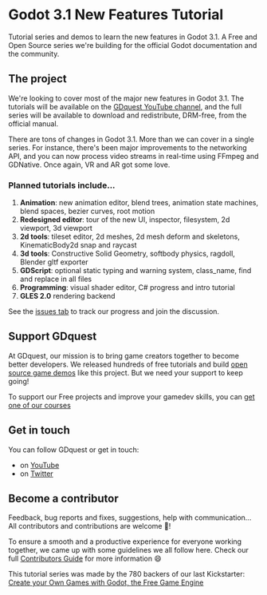 # Godot 3.1 New Features Tutorial

Tutorial series and demos to learn the new features in Godot 3.1. A Free and Open Source series we're building for the official Godot documentation and the community.

## The project

We're looking to cover most of the major new features in Godot 3.1. The tutorials will be available on the [GDquest YouTube channel](http://youtube.com/c/gdquest), and the full series will be available to download and redistribute, DRM-free, from the official manual.

There are tons of changes in Godot 3.1. More than we can cover in a single series. For instance, there's been major improvements to the networking API, and you can now process video streams in real-time using FFmpeg and GDNative. Once again, VR and AR got some love.

### Planned tutorials include...

1. **Animation**: new animation editor, blend trees, animation state machines, blend spaces, bezier curves, root motion
1. **Redesigned editor**: tour of the new UI, inspector, filesystem, 2d viewport, 3d viewport
1. **2d tools**: tileset editor, 2d meshes, 2d mesh deform and skeletons, KinematicBody2d snap and raycast
1. **3d tools**: Constructive Solid Geometry, softbody physics, ragdoll, Blender gltf exporter
1. **GDScript**: optional static typing and warning system, class_name, find and replace in all files
1. **Programming**: visual shader editor, C# progress and intro tutorial
1. **GLES 2.0** rendering backend

See the [issues tab](issues) to track our progress and join the discussion.

## Support GDquest

At GDquest, our mission is to bring game creators together to become better developers. We released hundreds of free tutorials and build [open source game demos](https://github.com/GDquest/) like this project. But we need your support to keep going!

To support our Free projects and improve your gamedev skills, you can [get one of our courses](https://gumroad.com/gdquest)

## Get in touch

You can follow GDquest or get in touch:

- on [YouTube](https://www.youtube.com/c/gdquest/)
- on [Twitter](https://twitter.com/NathanGDquest)

## Become a contributor

Feedback, bug reports and fixes, suggestions, help with communication... All contributors and contributions are welcome 🙂!

To ensure a smooth and a productive experience for everyone working together, we came up with some guidelines we all follow here. Check our full [Contributors Guide](http://gdquest.com/open-source/contributing-guidelines/) for more information 😄

This tutorial series was made by the 780 backers of our last Kickstarter: [Create your Own Games with Godot, the Free Game Engine](https://www.kickstarter.com/projects/gdquest/create-your-own-games-with-godot-the-free-game-eng)
